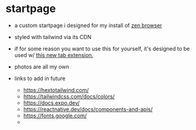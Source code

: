 # startpage

-   a custom startpage i designed for my install of [zen browser](https://zen-browser.app/)
-   styled with tailwind via its CDN
-   if for some reason you want to use this for yourself, it's designed to be used w/ [this new tab extension.](https://github.com/methodgrab/firefox-custom-new-tab-page)
-   photos are all my own

-   links to add in future
    -   https://hextotailwind.com/
    -   https://tailwindcss.com/docs/colors/
    -   https://docs.expo.dev/
    -   https://reactnative.dev/docs/components-and-apis/
    -   https://fonts.google.com/
    -
